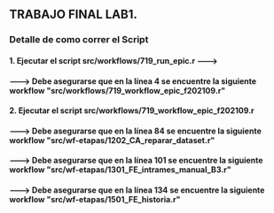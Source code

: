 ## TRABAJO FINAL LAB1.

### Detalle de como correr el Script

#### 1. Ejecutar el script src/workflows/719_run_epic.r --->
   #### ---> Debe asegurarse que en la línea 4 se encuentre la siguiente workflow "src/workflows/719_workflow_epic_f202109.r" 
   
#### 2. Ejecutar el script src/workflows/719_workflow_epic_f202109.r
   #### ---> Debe asegurarse que en la línea 84 se encuentre la siguiente workflow "src/wf-etapas/1202_CA_reparar_dataset.r" 
   #### ---> Debe asegurarse que en la línea 101 se encuentre la siguiente workflow "src/wf-etapas/1301_FE_intrames_manual_B3.r"
   #### ---> Debe asegurarse que en la línea 134 se encuentre la siguiente workflow "src/wf-etapas/1501_FE_historia.r"
   
